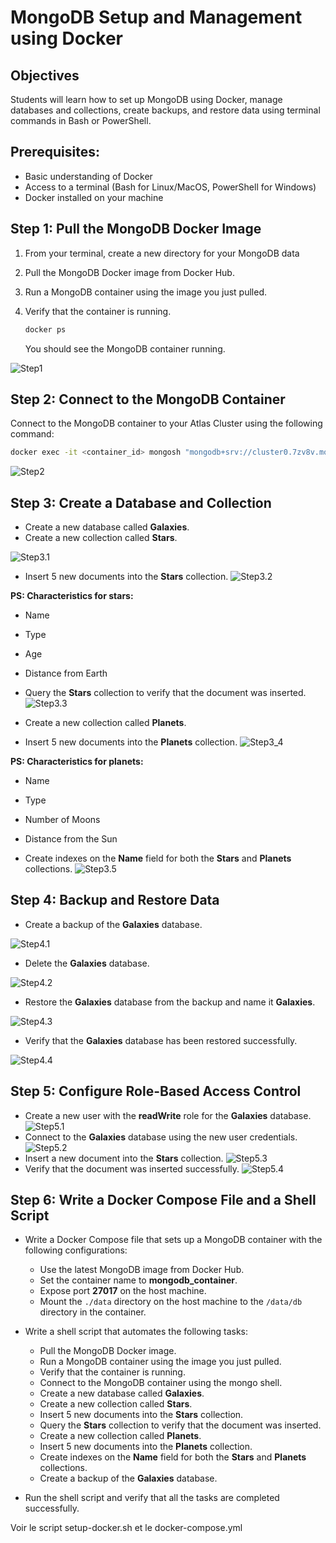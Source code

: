 # MongoDB Setup and Management using Docker

## Objectives
Students will learn how to set up MongoDB using Docker, manage databases and collections, create backups, and restore data using terminal commands in Bash or PowerShell.

## Prerequisites:
- Basic understanding of Docker
- Access to a terminal (Bash for Linux/MacOS, PowerShell for Windows)
- Docker installed on your machine

## Step 1: Pull the MongoDB Docker Image

1. From your terminal, create a new directory for your MongoDB data

2. Pull the MongoDB Docker image from Docker Hub.

3. Run a MongoDB container using the image you just pulled.

4. Verify that the container is running.
    ```bash
    docker ps
    ```
    You should see the MongoDB container running.

![Step1](Images/Step1.PNG)

## Step 2: Connect to the MongoDB Container

Connect to the MongoDB container to your Atlas Cluster using the following command:
```bash
docker exec -it <container_id> mongosh "mongodb+srv://cluster0.7zv8v.mongodb.net/<dbname>" --username <username> --password <password>
```

![Step2](Images/Step2.PNG)

## Step 3: Create a Database and Collection

- Create a new database called **Galaxies**.
- Create a new collection called **Stars**.

![Step3.1](Images/Step3_1.PNG)
- Insert 5 new documents into the **Stars** collection.
![Step3.2](Images/Step3_2.PNG)

**PS: Characteristics for stars:**
- Name
- Type
- Age
- Distance from Earth

- Query the **Stars** collection to verify that the document was inserted.
![Step3.3](Images/Step3_3.PNG)
- Create a new collection called **Planets**.
- Insert 5 new documents into the **Planets** collection.
![Step3_4](Images/Step3_4.PNG)

**PS: Characteristics for planets:**
- Name
- Type
- Number of Moons
- Distance from the Sun

- Create indexes on the **Name** field for both the **Stars** and **Planets** collections.
![Step3.5](Images/Step3_5.PNG)

## Step 4: Backup and Restore Data

- Create a backup of the **Galaxies** database.
  
![Step4.1](Images/Step4_1.PNG)

- Delete the **Galaxies** database.
  
![Step4.2](Images/Step4_2.PNG)

- Restore the **Galaxies** database from the backup and name it **Galaxies**.
  
![Step4.3](Images/Step4_3.PNG)

- Verify that the **Galaxies** database has been restored successfully.
  
![Step4.4](Images/Step4_4.PNG)

## Step 5: Configure Role-Based Access Control

- Create a new user with the **readWrite** role for the **Galaxies** database.
![Step5.1](Images/Step5_1.PNG)
- Connect to the **Galaxies** database using the new user credentials.
![Step5.2](Images/Step5_2.PNG)
- Insert a new document into the **Stars** collection.
![Step5.3](Images/Step5_3.PNG)
- Verify that the document was inserted successfully.
![Step5.4](Images/Step5_4.PNG)

## Step 6: Write a Docker Compose File and a Shell Script

- Write a Docker Compose file that sets up a MongoDB container with the following configurations:
  - Use the latest MongoDB image from Docker Hub.
  - Set the container name to **mongodb_container**.
  - Expose port **27017** on the host machine.
  - Mount the `./data` directory on the host machine to the `/data/db` directory in the container.

- Write a shell script that automates the following tasks:
  - Pull the MongoDB Docker image.
  - Run a MongoDB container using the image you just pulled.
  - Verify that the container is running.
  - Connect to the MongoDB container using the mongo shell.
  - Create a new database called **Galaxies**.
  - Create a new collection called **Stars**.
  - Insert 5 new documents into the **Stars** collection.
  - Query the **Stars** collection to verify that the document was inserted.
  - Create a new collection called **Planets**.
  - Insert 5 new documents into the **Planets** collection.
  - Create indexes on the **Name** field for both the **Stars** and **Planets** collections.
  - Create a backup of the **Galaxies** database.

- Run the shell script and verify that all the tasks are completed successfully.

Voir le script setup-docker.sh et le docker-compose.yml
